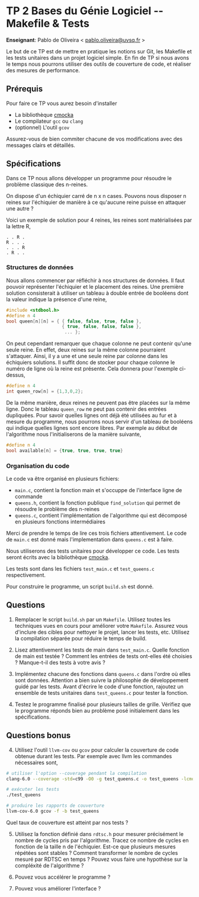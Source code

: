 # TP 2 Bases du Génie Logiciel -- Makefile & Tests

**Enseignant**: Pablo de Oliveira < pablo.oliveira@uvsq.fr >

Le but de ce TP est de mettre en pratique les notions sur Git, les Makefile et les tests unitaires dans un projet logiciel simple.
En fin de TP si nous avons le temps nous pourrons utiliser des outils de couverture de code, et réaliser des mesures de performance.

## Prérequis

Pour faire ce TP vous aurez besoin d'installer

- La bibliothèque [cmocka](https://cmocka.org/)
- Le compilateur `gcc` ou `clang`
- (optionnel) L'outil `gcov`

Assurez-vous de bien commiter chacune de vos modifications avec des messages clairs et détaillés.

## Spécifications

Dans ce TP nous allons développer un programme pour résoudre le problème classique des n-reines.

On dispose d'un échiquier carré de n x n cases. Pouvons nous disposer n reines sur l'échiquier de manière à ce qu'aucune reine puisse en attaquer une autre ?

Voici un exemple de solution pour 4 reines, les reines sont matérialisées par la lettre R,

```
. . R .
R . . .
. . . R
. R . .
```

### Structures de données

Nous allons commencer par réfléchir à nos structures de données. Il faut pouvoir représenter l'échiquier et le placement des reines. Une première solution consisterait à utiliser un tableau à double entrée de booléens dont la valeur indique la présence d'une reine,

```c
#include <stdbool.h>
#define n 4
bool queen[n][n] = { { false, false, true, false }, 
                     { true, false, false, false },
                      ... };
```

On peut cependant remarquer que chaque colonne ne peut contenir qu'une seule reine. En effet, deux reines sur la même colonne pourraient s'attaquer. Ainsi, il y a une et une seule reine par colonne dans les échiquiers solutions. Il suffit donc de stocker pour chaque colonne le numéro de ligne où la reine est présente. Cela donnera pour l'exemple ci-dessus,

```c
#define n 4
int queen_row[n] = {1,3,0,2};
```

De la même manière, deux reines ne peuvent pas être placées sur la même ligne. Donc le tableau `queen_row` ne peut pas contenir des entrées dupliquées. Pour savoir quelles lignes ont déjà été utilisées au fur et à mesure du programme, nous pourrons nous servir d'un tableau de booléens qui indique quelles lignes sont encore libres. Par exemple au début de l'algorithme nous l'initialiserons de la manière suivante,

```c
#define n 4
bool available[n] = {true, true, true, true}
```

### Organisation du code

Le code va être organisé en plusieurs fichiers:

- `main.c`, contient la fonction main et s'occuppe de l'interface ligne de commande
- `queens.h`, contient la fonction publique `find_solution` qui permet de résoudre le problème des n-reines
- `queens.c`, contient l'implémentation de l'algorithme qui est décomposé en plusieurs fonctions intermédiaires

Merci de prendre le temps de lire ces trois fichiers attentivement. Le code de `main.c` est donné mais l'implementation dans `queens.c` est à faire.

Nous utiliserons des tests unitaires pour développer ce code. Les tests seront écrits avec la bibliothèque [cmocka](https://cmocka.org/).

Les tests sont dans les fichiers `test_main.c` et `test_queens.c` respectivement.

Pour construire le programme, un script `build.sh` est donné.

## Questions

1. Remplacer le script `build.sh` par un `Makefile`. Utilisez toutes les techniques vues en cours pour améliorer votre `Makefile`. Assurez vous d'inclure des cibles pour nettoyer le projet, lancer les tests, etc. Utilisez la compilation séparée pour réduire le temps de build.

2. Lisez attentivement les tests de main dans `test_main.c`. Quelle fonction de main est testée ? Comment les entrées de tests ont-elles été choisies ? Manque-t-il des tests à votre avis ?

3. Implémentez chacune des fonctions dans `queens.c` dans l'ordre où elles sont données. Attention a bien suivre la philosophie de développement guidé par les tests. Avant d'écrire le code d'une fonction, rajoutez un ensemble de tests unitaires dans `test_queens.c` pour tester la fonction.

3. Testez le programme finalisé pour plusieurs tailles de grille. Vérifiez que le programme réponds bien au problème posé initialement dans les spécifications.

## Questions bonus

4. Utilisez l'outil `llvm-cov` ou `gcov` pour calculer la couverture de code obtenue durant les tests. Par exemple avec llvm les commandes nécessaires sont,

```sh
# utiliser l'option --coverage pendant la compilation
clang-6.0 --coverage -std=c99 -O0 -g test_queens.c -o test_queens -lcmocka

# exécuter les tests
./test_queens

# produire les rapports de couverture
llvm-cov-6.0 gcov -f -b test_queens
```

Quel taux de couverture est atteint par nos tests ?

5. Utilisez la fonction définié dans `rdtsc.h` pour mesurer précisément le nombre de cycles pris par l'algorithme. Tracez ce nombre de cycles en fonction de la taille n de l'échiquier. Est-ce que plusieurs mesures répétées sont stables ? Comment transformer le nombre de cycles mesuré par RDTSC en temps ? Pouvez vous faire une hypothèse sur la compléxité de l'algorithme ?

6. Pouvez vous accélérer le programme ? 

7. Pouvez vous améliorer l'interface ? 
